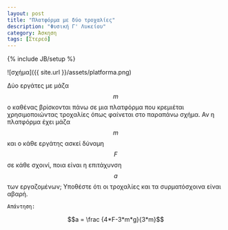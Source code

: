 ```yaml
---
layout: post
title: "Πλατφόρμα με δύο τροχαλίες"
description: "Φυσική Γ' Λυκείου"
category: Άσκηση
tags: [Στερεό]
---
```

{% include JB/setup %}

![σχήμα]({{ site.url }}/assets/platforma.png) 


Δύο εργάτες με μάζα $$m$$ ο καθένας βρίσκονται πάνω σε μια πλατφόρμα που κρεμιέται χρησιμοποιώντας τροχαλίες όπως φαίνεται στο παραπάνω σχήμα. Αν η πλατφόρμα έχει μάζα $$m$$ και ο κάθε εργάτης ασκεί δύναμη $$F$$ σε κάθε σχοινί, ποια είναι η επιτάχυνση $$a$$ των εργαζομένων; Υποθέστε ότι οι τροχαλίες και τα συρματόσχοινα είναι αβαρή.


`Απάντηση:`

$$a =  \frac {4*F-3*m*g}{3*m}$$